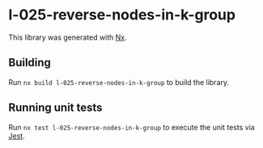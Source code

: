 # l-025-reverse-nodes-in-k-group

This library was generated with [Nx](https://nx.dev).

## Building

Run `nx build l-025-reverse-nodes-in-k-group` to build the library.

## Running unit tests

Run `nx test l-025-reverse-nodes-in-k-group` to execute the unit tests via [Jest](https://jestjs.io).
